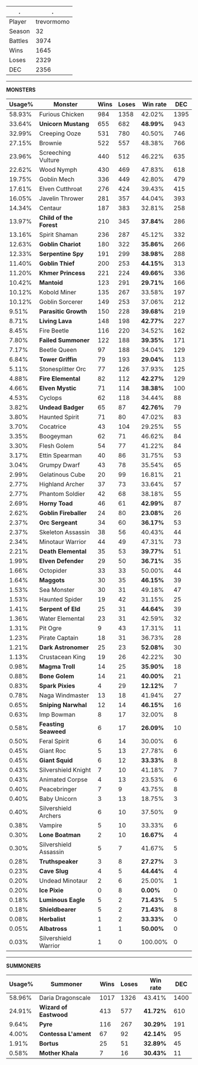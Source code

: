 .|.
|-|-
Player|trevormomo
Season|32
Battles|3974
Wins|1645
Loses|2329
DEC|2356

---
**MONSTERS**

Usage%|Monster|Wins|Loses|Win rate|DEC|
-|-|-|-|-|-|
58.93%|Furious Chicken|984|1358|42.02%|1395|
33.64%|**Unicorn Mustang**|655|682|**48.99%**|943|
32.99%|Creeping Ooze|531|780|40.50%|746|
27.15%|Brownie|522|557|48.38%|766|
23.96%|Screeching Vulture|440|512|46.22%|635|
22.62%|Wood Nymph|430|469|47.83%|618|
19.75%|Goblin Mech|336|449|42.80%|479|
17.61%|Elven Cutthroat|276|424|39.43%|415|
16.05%|Javelin Thrower|281|357|44.04%|393|
14.34%|Centaur|187|383|32.81%|258|
13.97%|**Child of the Forest**|210|345|**37.84%**|286|
13.16%|Spirit Shaman|236|287|45.12%|332|
12.63%|**Goblin Chariot**|180|322|**35.86%**|266|
12.33%|**Serpentine Spy**|191|299|**38.98%**|288|
11.40%|**Goblin Thief**|200|253|**44.15%**|313|
11.20%|**Khmer Princess**|221|224|**49.66%**|336|
10.42%|**Mantoid**|123|291|**29.71%**|166|
10.12%|Kobold Miner|135|267|33.58%|197|
10.12%|Goblin Sorcerer|149|253|37.06%|212|
9.51%|**Parasitic Growth**|150|228|**39.68%**|219|
8.71%|**Living Lava**|148|198|**42.77%**|227|
8.45%|Fire Beetle|116|220|34.52%|162|
7.80%|**Failed Summoner**|122|188|**39.35%**|171|
7.17%|Beetle Queen|97|188|34.04%|129|
6.84%|**Tower Griffin**|79|193|**29.04%**|113|
5.11%|Stonesplitter Orc|77|126|37.93%|125|
4.88%|**Fire Elemental**|82|112|**42.27%**|129|
4.66%|**Elven Mystic**|71|114|**38.38%**|100|
4.53%|Cyclops|62|118|34.44%|88|
3.82%|**Undead Badger**|65|87|**42.76%**|79|
3.80%|Haunted Spirit|71|80|47.02%|83|
3.70%|Cocatrice|43|104|29.25%|55|
3.35%|Boogeyman|62|71|46.62%|84|
3.30%|Flesh Golem|54|77|41.22%|84|
3.17%|Ettin Spearman|40|86|31.75%|53|
3.04%|Grumpy Dwarf|43|78|35.54%|65|
2.99%|Gelatinous Cube|20|99|16.81%|21|
2.77%|Highland Archer|37|73|33.64%|57|
2.77%|Phantom Soldier|42|68|38.18%|55|
2.69%|**Horny Toad**|46|61|**42.99%**|87|
2.62%|**Goblin Fireballer**|24|80|**23.08%**|26|
2.37%|**Orc Sergeant**|34|60|**36.17%**|53|
2.37%|Skeleton Assassin|38|56|40.43%|44|
2.34%|Minotaur Warrior|44|49|47.31%|73|
2.21%|**Death Elemental**|35|53|**39.77%**|51|
1.99%|**Elven Defender**|29|50|**36.71%**|35|
1.66%|Octopider|33|33|50.00%|44|
1.64%|**Maggots**|30|35|**46.15%**|39|
1.53%|Sea Monster|30|31|49.18%|47|
1.53%|Haunted Spider|19|42|31.15%|25|
1.41%|**Serpent of Eld**|25|31|**44.64%**|39|
1.36%|Water Elemental|23|31|42.59%|32|
1.31%|Pit Ogre|9|43|17.31%|11|
1.23%|Pirate Captain|18|31|36.73%|28|
1.21%|**Dark Astronomer**|25|23|**52.08%**|30|
1.13%|Crustacean King|19|26|42.22%|30|
0.98%|**Magma Troll**|14|25|**35.90%**|18|
0.88%|**Bone Golem**|14|21|**40.00%**|21|
0.83%|**Spark Pixies**|4|29|**12.12%**|7|
0.78%|Naga Windmaster|13|18|41.94%|27|
0.65%|**Sniping Narwhal**|12|14|**46.15%**|16|
0.63%|Imp Bowman|8|17|32.00%|8|
0.58%|**Feasting Seaweed**|6|17|**26.09%**|10|
0.50%|Feral Spirit|6|14|30.00%|6|
0.45%|Giant Roc|5|13|27.78%|6|
0.45%|**Giant Squid**|6|12|**33.33%**|8|
0.43%|Silvershield Knight|7|10|41.18%|7|
0.43%|Animated Corpse|4|13|23.53%|6|
0.40%|Peacebringer|7|9|43.75%|8|
0.40%|Baby Unicorn|3|13|18.75%|3|
0.40%|Silvershield Archers|6|10|37.50%|9|
0.38%|Vampire|5|10|33.33%|6|
0.30%|**Lone Boatman**|2|10|**16.67%**|4|
0.30%|Silvershield Assassin|5|7|41.67%|5|
0.28%|**Truthspeaker**|3|8|**27.27%**|3|
0.23%|**Cave Slug**|4|5|**44.44%**|4|
0.20%|Undead Minotaur|2|6|25.00%|1|
0.20%|**Ice Pixie**|0|8|**0.00%**|0|
0.18%|**Luminous Eagle**|5|2|**71.43%**|5|
0.18%|**Shieldbearer**|5|2|**71.43%**|8|
0.08%|**Herbalist**|1|2|**33.33%**|0|
0.05%|**Albatross**|1|1|**50.00%**|0|
0.03%|Silvershield Warrior|1|0|100.00%|0|

---
**SUMMONERS**

Usage%|Summoner|Wins|Loses|Win rate|DEC|
-|-|-|-|-|-|
58.96%|Daria Dragonscale|1017|1326|43.41%|1400|
24.91%|**Wizard of Eastwood**|413|577|**41.72%**|610|
9.64%|**Pyre**|116|267|**30.29%**|191|
4.00%|**Contessa L'ament**|67|92|**42.14%**|95|
1.91%|**Bortus**|25|51|**32.89%**|45|
0.58%|**Mother Khala**|7|16|**30.43%**|11|
